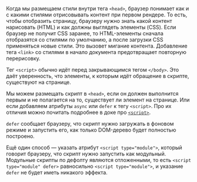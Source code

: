 Когда мы размещаем стили внутри тега `<head>`, браузер понимает как и с какими стилями отрисовывать контент при первом рендере. То есть, чтобы отобразить страницу, браузеру нужно знать какой контент нарисовать (HTML) и как должны выглядеть элементы (CSS). Если браузер не получит CSS заранее, то HTML-элементы сначала отобразятся со стилями по умолчанию, а после загрузки CSS применяться новые стили. Это вызовет мигание контента. Добавление тега `<link>` co стилями в начало документа предотвращает повторную перерисовку.

Тег `<script>` обычно идёт перед закрывающимся тегом `</body>`. Это даёт уверенность, что элементы, к которым идёт обращение в скрипте, существуют на странице.

Мы можем размещать скрипт в `<head>`, если он должен выполнится первым и не полагается на то, существует ли элемент на странице. Или если добавляем атрибуты `async` или `defer` к тегу `<script>`. Про их отличия можно почитать подробнее в доке про [`<script>`](/html/script/#atributy).

`defer` сообщает браузеру, что скрипт нужно загружать в фоновом режиме и запустить его, как только DOM-дерево будет полностью построено.

Ещё один способ — указать атрибут `<script type="module">`, который говорит браузеру, что скрипт нужно запустить как модульный. Модульные скрипты по дефолту являются отложенными, то есть `<script type="module" defer>` равносильно `<script type="module">`, и указание `defer` не будет иметь никакого эффекта.
